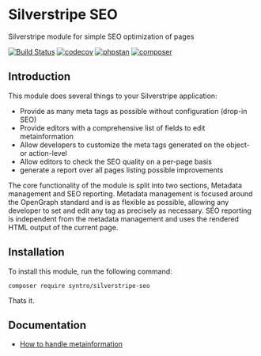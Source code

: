 # Silverstripe SEO
Silverstripe module for simple SEO optimization of pages

[![Build Status](https://travis-ci.org/syntro-opensource/silverstripe-seo.svg?branch=master)](https://travis-ci.org/syntro-opensource/silverstripe-seo)
[![codecov](https://codecov.io/gh/syntro-opensource/silverstripe-seo/branch/master/graph/badge.svg)](https://codecov.io/gh/syntro-opensource/silverstripe-seo)
[![phpstan](https://img.shields.io/badge/PHPStan-enabled-success)](https://github.com/phpstan/phpstan)
[![composer](https://img.shields.io/packagist/dt/syntro/silverstripe-seo?color=success&logo=composer)](https://packagist.org/packages/syntro/silverstripe-seo)




## Introduction
This module does several things to your Silverstripe application:

* Provide as many meta tags as possible without configuration (drop-in SEO)
* Provide editors with a comprehensive list of fields to edit metainformation
* Allow developers to customize the meta tags generated on the object- or action-level
* Allow editors to check the SEO quality on a per-page basis
* generate a report over all pages listing possible improvements

The core functionality of the module is split into two sections, Metadata
management and SEO reporting. Metadata management is focused around the
OpenGraph standard and is as flexible as possible, allowing any developer
to set and edit any tag as precisely as necessary. SEO reporting is independent
from the metadata management and uses the rendered HTML output of the
current page.

## Installation
To install this module, run the following command:
```
composer require syntro/silverstripe-seo
```
Thats it.

## Documentation
* [How to handle metainformation](docs/en/01_Metainformation.md)
